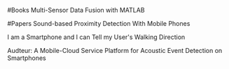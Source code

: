 #Books
Multi-Sensor Data Fusion with MATLAB




#Papers
Sound-based Proximity Detection With Mobile Phones


I am a Smartphone and I can Tell my User's Walking Direction


Audteur: A Mobile-Cloud Service Platform for Acoustic Event Detection on Smartphones


